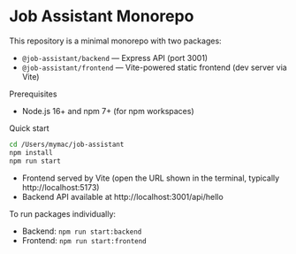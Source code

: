 # Job Assistant Monorepo

This repository is a minimal monorepo with two packages:

- `@job-assistant/backend` — Express API (port 3001)
- `@job-assistant/frontend` — Vite-powered static frontend (dev server via Vite)

Prerequisites

- Node.js 16+ and npm 7+ (for npm workspaces)

Quick start

```bash
cd /Users/mymac/job-assistant
npm install
npm run start
```

- Frontend served by Vite (open the URL shown in the terminal, typically http://localhost:5173)
- Backend API available at http://localhost:3001/api/hello

To run packages individually:

- Backend: `npm run start:backend`
- Frontend: `npm run start:frontend`
